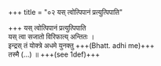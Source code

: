 +++
title = "०२ यस् त्वोत्पिपानं प्रत्युत्पिपाति"

+++
यस् त्वोत्पिपानं प्रत्युत्पिपाति  
यस् त्वा सजातो विरिफात्य् अन्तितः ।  
इन्द्रस् तं योक्त्रे अधमे युनक्तु +++(Bhatt. adhi me)+++  
तस्मै (…) ॥ +++(see 1def)+++